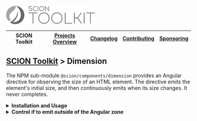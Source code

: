 <a href="/README.md"><img src="/resources/branding/scion-toolkit-banner.svg" height="50" alt="SCION Toolkit"></a>

| SCION Toolkit | [Projects Overview][menu-projects-overview] | [Changelog][menu-changelog] | [Contributing][menu-contributing] | [Sponsoring][menu-sponsoring] |  
| --- | --- | --- | --- | --- |

## [SCION Toolkit][menu-home] > Dimension

The NPM sub-module `@scion/components/dimension` provides an Angular directive for observing the size of an HTML element. The directive emits the element's initial size, and then continuously emits when its size changes. It never completes.

<details>
  <summary><strong>Installation and Usage</strong></summary>

1. Install `@scion/components` using the NPM command-line tool: 
   ```
   npm install @scion/components @scion/toolkit @angular/cdk --save
   ```
   > The library requires some peer to be installed. By using the above command, those are installed as well.

1. Import `SciDimensionModule` in the module where to use the directive:
   
   ```typescript
   import { SciDimensionModule } from '@scion/components/dimension';

   @NgModule({
     imports: [SciDimensionModule]
   })
   export class AppModule {
   }
   ```

1. Add the `sciDimension` directive to the HTML element for which you want to observe its size:

   ```html
   <div sciDimension (sciDimensionChange)="onDimensionChange($event)"></div>
   ```

1. Add the following method to the component:
   ```typescript
   public onDimensionChange(dimension: Dimension): void {
     console.log(dimension);
   }
   ```
</details>

<details>
  <summary><strong>Control if to emit outside of the Angular zone</strong></summary>
  
You can control if to emit a dimension change inside or outside of the Angular zone by passing a `boolean` value to the input parameter `emitOutsideAngular`. If emitting outside of the Angular zone, the directive does not trigger an Angular change detection cycle. By default, dimension changes are emitted inside of the Angular zone.
  
   ```html
   <div sciDimension (sciDimensionChange)="onDimensionChange($event)" [emitOutsideAngular]="false"></div>
   ```
</details>

[menu-home]: /README.md
[menu-projects-overview]: /docs/site/projects-overview.md
[menu-changelog]: /docs/site/changelog.md
[menu-contributing]: /CONTRIBUTING.md
[menu-sponsoring]: /docs/site/sponsoring.md

